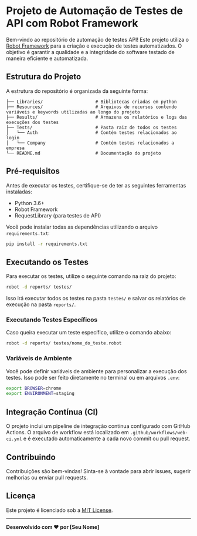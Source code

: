 
# Projeto de Automação de Testes de API com Robot Framework

Bem-vindo ao repositório de automação de testes API! Este projeto utiliza o [Robot Framework](https://robotframework.org/) para a criação e execução de testes automatizados. O objetivo é garantir a qualidade e a integridade do software testado de maneira eficiente e automatizada.

## Estrutura do Projeto

A estrutura do repositório é organizada da seguinte forma:

```plaintext
├── Libraries/                    # Bibliotecas criadas em python  
├── Resources/                    # Arquivos de recursos contendo variáveis e keywords utilizadas ao longo do projeto 
├── Results/                      # Armazena os relatórios e logs das execuções dos testes
├── Tests/                        # Pasta raiz de todos os testes  
│   └── Auth                      # Contém testes relacionados ao login
│   └── Company                   # Contém testes relacionados a empresa
└── README.md                     # Documentação do projeto

```

## Pré-requisitos

Antes de executar os testes, certifique-se de ter as seguintes ferramentas instaladas:

- Python 3.6+
- Robot Framework
- RequestLibrary (para testes de API)

Você pode instalar todas as dependências utilizando o arquivo `requirements.txt`:

```bash
pip install -r requirements.txt
```

## Executando os Testes

Para executar os testes, utilize o seguinte comando na raiz do projeto:

```bash
robot -d reports/ testes/
```

Isso irá executar todos os testes na pasta `testes/` e salvar os relatórios de execução na pasta `reports/`.

### Executando Testes Específicos

Caso queira executar um teste específico, utilize o comando abaixo:

```bash
robot -d reports/ testes/nome_do_teste.robot
```

### Variáveis de Ambiente

Você pode definir variáveis de ambiente para personalizar a execução dos testes. Isso pode ser feito diretamente no terminal ou em arquivos `.env`:

```bash
export BROWSER=chrome
export ENVIRONMENT=staging
```

## Integração Contínua (CI)

O projeto inclui um pipeline de integração contínua configurado com GitHub Actions. O arquivo de workflow está localizado em `.github/workflows/web-ci.yml` e é executado automaticamente a cada novo commit ou pull request.

## Contribuindo

Contribuições são bem-vindas! Sinta-se à vontade para abrir issues, sugerir melhorias ou enviar pull requests.

## Licença

Este projeto é licenciado sob a [MIT License](LICENSE).

---

**Desenvolvido com ❤️ por [Seu Nome]**
